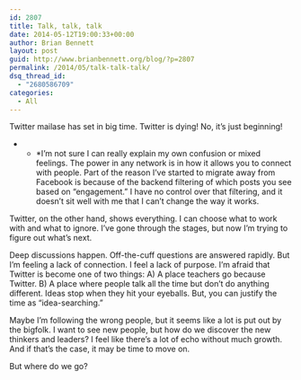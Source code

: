 ```yaml
---
id: 2807
title: Talk, talk, talk
date: 2014-05-12T19:00:33+00:00
author: Brian Bennett
layout: post
guid: http://www.brianbennett.org/blog/?p=2807
permalink: /2014/05/talk-talk-talk/
dsq_thread_id:
  - "2680586709"
categories:
  - All
---
```

Twitter mailase has set in big time. Twitter is dying! No, it&#8217;s just beginning!

* * *I&#8217;m not sure I can really explain my own confusion or mixed feelings. The power in any network is in how it allows you to connect with people. Part of the reason I&#8217;ve started to migrate away from Facebook is because of the backend filtering of which posts you see based on &#8220;engagement.&#8221; I have no control over that filtering, and it doesn&#8217;t sit well with me that I can&#8217;t change the way it works.</p> 

Twitter, on the other hand, shows everything. I can choose what to work with and what to ignore. I&#8217;ve gone through the stages, but now I&#8217;m trying to figure out what&#8217;s next.

Deep discussions happen. Off-the-cuff questions are answered rapidly. But I&#8217;m feeling a lack of connection. I feel a lack of purpose. I&#8217;m afraid that Twitter is become one of two things: A) A place teachers go because Twitter. B) A place where people talk all the time but don&#8217;t do anything different. Ideas stop when they hit your eyeballs. But, you can justify the time as &#8220;idea-searching.&#8221;

Maybe I&#8217;m following the wrong people, but it seems like a lot is put out by the bigfolk. I want to see new people, but how do we discover the new thinkers and leaders? I feel like there&#8217;s a lot of echo without much growth. And if that&#8217;s the case, it may be time to move on.

But where do we go?